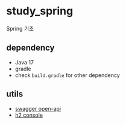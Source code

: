 # study_spring

Spring 기초

## dependency

- Java 17
- gradle
- check `build.gradle` for other dependency

## utils

- [swagger open-api](http://127.0.0.1:8080/swagger-ui/index.html)
- [h2 console](http://localhost:8080/h2-console)
